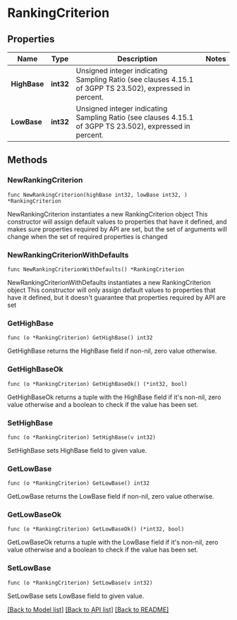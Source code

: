 # RankingCriterion

## Properties

Name | Type | Description | Notes
------------ | ------------- | ------------- | -------------
**HighBase** | **int32** | Unsigned integer indicating Sampling Ratio (see clauses 4.15.1 of 3GPP TS 23.502), expressed in percent.   | 
**LowBase** | **int32** | Unsigned integer indicating Sampling Ratio (see clauses 4.15.1 of 3GPP TS 23.502), expressed in percent.   | 

## Methods

### NewRankingCriterion

`func NewRankingCriterion(highBase int32, lowBase int32, ) *RankingCriterion`

NewRankingCriterion instantiates a new RankingCriterion object
This constructor will assign default values to properties that have it defined,
and makes sure properties required by API are set, but the set of arguments
will change when the set of required properties is changed

### NewRankingCriterionWithDefaults

`func NewRankingCriterionWithDefaults() *RankingCriterion`

NewRankingCriterionWithDefaults instantiates a new RankingCriterion object
This constructor will only assign default values to properties that have it defined,
but it doesn't guarantee that properties required by API are set

### GetHighBase

`func (o *RankingCriterion) GetHighBase() int32`

GetHighBase returns the HighBase field if non-nil, zero value otherwise.

### GetHighBaseOk

`func (o *RankingCriterion) GetHighBaseOk() (*int32, bool)`

GetHighBaseOk returns a tuple with the HighBase field if it's non-nil, zero value otherwise
and a boolean to check if the value has been set.

### SetHighBase

`func (o *RankingCriterion) SetHighBase(v int32)`

SetHighBase sets HighBase field to given value.


### GetLowBase

`func (o *RankingCriterion) GetLowBase() int32`

GetLowBase returns the LowBase field if non-nil, zero value otherwise.

### GetLowBaseOk

`func (o *RankingCriterion) GetLowBaseOk() (*int32, bool)`

GetLowBaseOk returns a tuple with the LowBase field if it's non-nil, zero value otherwise
and a boolean to check if the value has been set.

### SetLowBase

`func (o *RankingCriterion) SetLowBase(v int32)`

SetLowBase sets LowBase field to given value.



[[Back to Model list]](../README.md#documentation-for-models) [[Back to API list]](../README.md#documentation-for-api-endpoints) [[Back to README]](../README.md)



